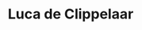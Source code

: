 ---
id: 61
title: 'Luca de Clippelaar'
description: 'Een zelfverklaarde vitalist, surfer op de golven van de Kali Yuga en nietzscheaanse sturm-und-dranger. Luca de Clippelaar (2001) is een dichter en schrijver geboren en getogen in Zeeuws-Vlaanderen. In 2023 publiceerde hij zijn eerste dichtbundel genaamd "Vitalisme". In zijn werk spelen thema''s als de Griekse Oudheid, fitness, vriendschap en romantiek een belangrijke rol. '
keyword: Dichter
pseudonym: false
image: a65fde8e-cc71-4543-bd4e-9451cc8214e9.jpg
draft: true
---